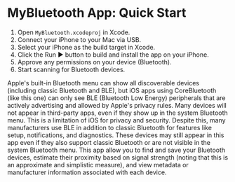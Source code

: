 # MyBluetooth App: Quick Start

1. Open `MyBluetooth.xcodeproj` in Xcode.
2. Connect your iPhone to your Mac via USB.
3. Select your iPhone as the build target in Xcode.
4. Click the Run ▶️ button to build and install the app on your iPhone.
5. Approve any permissions on your device (Bluetooth).
6. Start scanning for Bluetooth devices.

Apple's built-in Bluetooth menu can show all discoverable devices (including classic Bluetooth and BLE), but iOS apps using CoreBluetooth (like this one) can only see BLE (Bluetooth Low Energy) peripherals that are actively advertising and allowed by Apple's privacy rules. Many devices will not appear in third-party apps, even if they show up in the system Bluetooth menu. This is a limitation of iOS for privacy and security. Despite this, many manufacturers use BLE in addition to classic Bluetooth for features like setup, notifications, and diagnostics. These devices may still appear in this app even if they also support classic Bluetooth or are not visible in the system Bluetooth menu. This app allow you to find and save your Bluetooth devices, estimate their proximity based on signal strength (noting that this is an approximate and simplistic measure), and view metadata or manufacturer information associated with each device.
